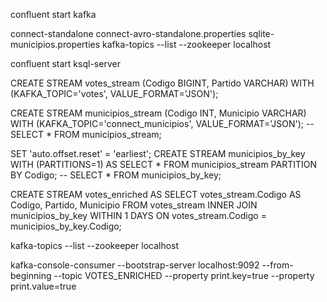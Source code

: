 confluent start kafka

connect-standalone connect-avro-standalone.properties sqlite-municipios.properties
kafka-topics --list --zookeeper localhost


confluent start ksql-server

CREATE STREAM votes_stream (Codigo BIGINT, Partido VARCHAR) WITH (KAFKA_TOPIC='votes', VALUE_FORMAT='JSON');

CREATE STREAM municipios_stream (Codigo INT, Municipio VARCHAR) WITH (KAFKA_TOPIC='connect_municipios', VALUE_FORMAT='JSON');
-- SELECT * FROM municipios_stream;

SET 'auto.offset.reset' = 'earliest';
CREATE STREAM municipios_by_key WITH (PARTITIONS=1) AS SELECT * FROM municipios_stream PARTITION BY Codigo;
-- SELECT * FROM municipios_by_key;

CREATE STREAM votes_enriched AS
  SELECT votes_stream.Codigo AS Codigo, Partido, Municipio
  FROM votes_stream
  INNER JOIN municipios_by_key WITHIN 1 DAYS ON votes_stream.Codigo = municipios_by_key.Codigo;


kafka-topics --list --zookeeper localhost



kafka-console-consumer --bootstrap-server localhost:9092 --from-beginning --topic VOTES_ENRICHED --property print.key=true --property print.value=true
